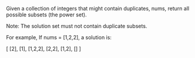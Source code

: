 
Given a collection of integers that might contain duplicates, nums, return all possible subsets (the power set).

Note: The solution set must not contain duplicate subsets.


For example,
If nums = [1,2,2], a solution is:



[
  [2],
  [1],
  [1,2,2],
  [2,2],
  [1,2],
  []
]
